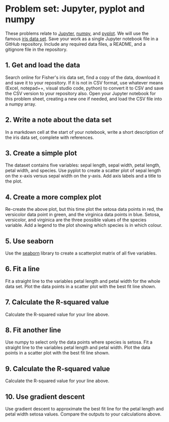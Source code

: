 # Problem set: Jupyter, pyplot and numpy
These problems relate to [Jupyter](https://jupyter-notebook.readthedocs.io/en/latest/examples/Notebook/Notebook%20Basics.html), [numpy](https://docs.scipy.org/doc/numpy-dev/user/quickstart.html), and [pyplot](https://matplotlib.org/users/pyplot_tutorial.html).
We will use the famous [iris data set](https://en.wikipedia.org/wiki/Iris_flower_data_set).
Save your work as a single Jupyter notebook file in a GitHub repository.
Include any required data files, a README, and a gitignore file in the repository.


## 1. Get and load the data

Search online for Fisher's iris data set, find a copy of the data, download it and save it to your repository.
If it is not in CSV format, use whatever means (Excel, notepad++, visual studio code, python) to convert it to CSV and save the CSV version to your repository also.
Open your Jupyter notebook for this problem sheet, creating a new one if needed, and load the CSV file into a numpy array.


## 2. Write a note about the data set

In a markdown cell at the start of your notebook, write a short description of the iris data set, complete with references.


## 3. Create a simple plot

The dataset contains five variables: sepal length, sepal width, petal length, petal width, and species.
Use pyplot to create a scatter plot of sepal length on the x-axis versus sepal width on the y-axis.
Add axis labels and a title to the plot.


## 4. Create a more complex plot

Re-create the above plot, but this time plot the setosa data points in red, the versicolor data point in green, and the virginica data points in blue.
Setosa, versicolor, and virginica are the three possible values of the species variable.
Add a legend to the plot showing which species is in which colour.


## 5. Use seaborn

Use the [seaborn](http://seaborn.pydata.org/examples/scatterplot_matrix.html) library to create a scatterplot matrix of all five variables.


## 6. Fit a line

Fit a straight line to the variables petal length and petal width for the whole data set.
Plot the data points in a scatter plot with the best fit line shown.


## 7. Calculate the R-squared value

Calculate the R-squared value for your line above.


## 8. Fit another line

Use numpy to select only the data points where species is setosa.
Fit a straight line to the variables petal length and petal width.
Plot the data points in a scatter plot with the best fit line shown.


## 9. Calculate the R-squared value

Calculate the R-squared value for your line above.


## 10. Use gradient descent

Use gradient descent to approximate the best fit line for the petal length and petal width setosa values.
Compare the outputs to your calculations above.